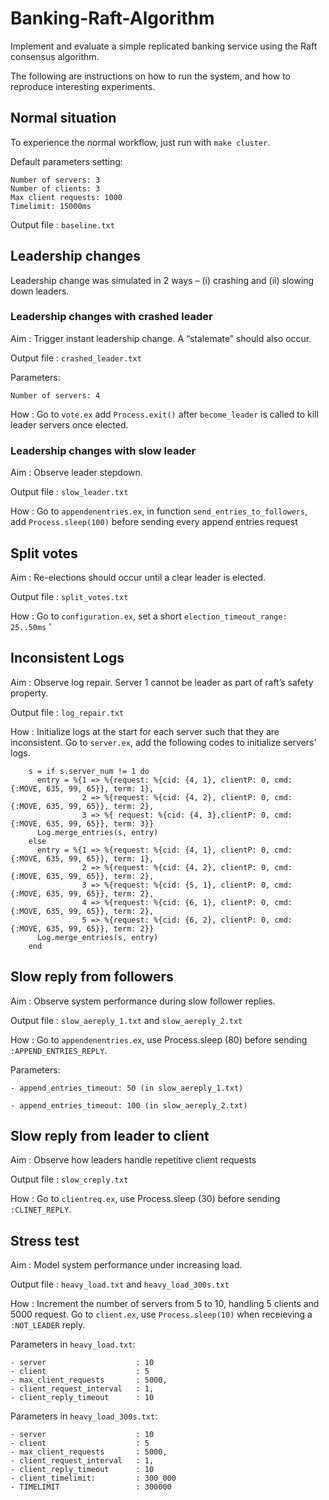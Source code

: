 # Banking-Raft-Algorithm
Implement and evaluate a simple replicated banking service using the Raft consensus algorithm.

The following are instructions on how to run the system, and how to reproduce interesting experiments.
## Normal situation
To experience the normal workflow, just run with `make cluster`.

Default parameters setting:
```
Number of servers: 3
Number of clients: 3	
Max client requests: 1000
Timelimit: 15000ms 
```
Output file		: `baseline.txt` 

## Leadership changes
Leadership change was simulated in 2 ways – (i) crashing and (ii) slowing down leaders.
### Leadership changes with crashed leader
Aim			: Trigger instant leadership change. A “stalemate” should also occur. 

Output file		: `crashed_leader.txt` 

Parameters:
```
Number of servers: 4 
```

How		: Go to `vote.ex` add `Process.exit()` after `become_leader` is called to kill leader servers once elected. 

### Leadership changes with slow leader
Aim			: Observe leader stepdown. 

Output file		: `slow_leader.txt` 

How		: Go to `appendenentries.ex`, in function `send_entries_to_followers`, add `Process.sleep(100)` before sending every append entries request 

## Split votes
Aim			: Re-elections should occur until a clear leader is elected.  

Output file		:  `split_votes.txt` 

How		: Go to `configuration.ex`, set a short `election_timeout_range: 25..50ms` '

## Inconsistent Logs
Aim		: Observe log repair. Server 1 cannot be leader as part of raft’s safety property. 

Output file 	: `log_repair.txt` 

How	: Initialize logs at the start for each server such that they are inconsistent. Go to `server.ex`, add the following codes to initialize servers' logs.

```
    s = if s.server_num != 1 do
      entry = %{1 => %{request: %{cid: {4, 1}, clientP: 0, cmd: {:MOVE, 635, 99, 65}}, term: 1},
                2 => %{request: %{cid: {4, 2}, clientP: 0, cmd: {:MOVE, 635, 99, 65}}, term: 2},
                3 => %{ request: %{cid: {4, 3},clientP: 0, cmd: {:MOVE, 635, 99, 65}}, term: 3}}
      Log.merge_entries(s, entry)
    else
      entry = %{1 => %{request: %{cid: {4, 1}, clientP: 0, cmd: {:MOVE, 635, 99, 65}}, term: 1},
                2 => %{request: %{cid: {4, 2}, clientP: 0, cmd: {:MOVE, 635, 99, 65}}, term: 2},
                3 => %{request: %{cid: {5, 1}, clientP: 0, cmd: {:MOVE, 635, 99, 65}}, term: 2},
                4 => %{request: %{cid: {6, 1}, clientP: 0, cmd: {:MOVE, 635, 99, 65}}, term: 2},
                5 => %{request: %{cid: {6, 2}, clientP: 0, cmd: {:MOVE, 635, 99, 65}}, term: 2}}
      Log.merge_entries(s, entry)
    end 
```

## Slow reply from followers
Aim				: Observe system performance during slow follower replies. 

Output file 			: `slow_aereply_1.txt` and `slow_aereply_2.txt` 

How			: Go to `appendenentries.ex`, use Process.sleep (80) before sending `:APPEND_ENTRIES_REPLY`. 

Parameters:
```
- append_entries_timeout: 50 (in slow_aereply_1.txt)

- append_entries_timeout: 100 (in slow_aereply_2.txt)  
```

## Slow reply from leader to client
Aim		: Observe how leaders handle repetitive client requests 

Output file 	: `slow_creply.txt` 

How	: Go to `clientreq.ex`, use Process.sleep (30) before sending `:CLINET_REPLY`. 

## Stress test
Aim		: Model system performance under increasing load. 

Output file 	: `heavy_load.txt` and `heavy_load_300s.txt` 

How	: Increment the number of servers from 5 to 10, handling 5 clients and 5000 request. Go to `client.ex`, use `Process.sleep(10)`  when receieving a `:NOT_LEADER` reply.

Parameters in `heavy_load.txt`:
```
- server                    : 10
- client                    : 5
- max_client_requests       : 5000,      
- client_request_interval   : 1,        
- client_reply_timeout      : 10 
```
Parameters in `heavy_load_300s.txt`:
```
- server                    : 10
- client                    : 5
- max_client_requests       : 5000,      
- client_request_interval   : 1,        
- client_reply_timeout      : 10 
- client_timelimit:         : 300_000
- TIMELIMIT                 : 300000	
```